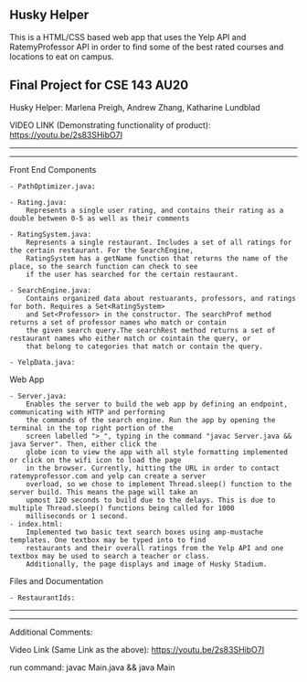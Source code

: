## Husky Helper 

This is a HTML/CSS based web app that uses the Yelp API and RatemyProfessor API in order to find some of the best rated courses and locations to eat on campus.


## Final Project for CSE 143 AU20
Husky Helper: Marlena Preigh, Andrew Zhang, Katharine Lundblad

VIDEO LINK (Demonstrating functionality of product): https://youtu.be/2s83SHibO7I

---------------------------------------------------
---------------------------------------------------
Front End Components

    - PathOptimizer.java:

    - Rating.java:
        Represents a single user rating, and contains their rating as a double between 0-5 as well as their comments

    - RatingSystem.java:
        Represents a single restaurant. Includes a set of all ratings for the certain restaurant. For the SearchEngine, 
        RatingSystem has a getName function that returns the name of the place, so the search function can check to see 
        if the user has searched for the certain restaurant.

    - SearchEngine.java:
        Contains organized data about restuarants, professors, and ratings for both. Requires a Set<RatingSystem>
        and Set<Professor> in the constructor. The searchProf method returns a set of professor names who match or contain 
        the given search query.The searchRest method returns a set of restaurant names who either match or cointain the query, or
        that belong to categories that match or contain the query.

    - YelpData.java:

Web App

            
    - Server.java:
        Enables the server to build the web app by defining an endpoint, communicating with HTTP and performing
        the commands of the search engine. Run the app by opening the terminal in the top right portion of the
        screen labelled ">_", typing in the command "javac Server.java && java Server". Then, either click the 
        globe icon to view the app with all style formatting implemented or click on the wifi icon to load the page
        in the browser. Currently, hitting the URL in order to contact ratemyprofessor.com and yelp can create a server
        overload, so we chose to implement Thread.sleep() function to the server build. This means the page will take an
        upmost 120 seconds to build due to the delays. This is due to multiple Thread.sleep() functions being called for 1000
        milliseconds or 1 second.             
    - index.html:
        Implemented two basic text search boxes using amp-mustache templates. One textbox may be typed into to find
        restaurants and their overall ratings from the Yelp API and one textbox may be used to search a teacher or class.
        Additionally, the page displays and image of Husky Stadium. 

Files and Documentation

    - RestaurantIds:

---------------------------------------------------
---------------------------------------------------
Additional Comments: 

Video Link (Same Link as the above): https://youtu.be/2s83SHibO7I

run command: javac Main.java && java Main


